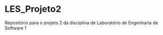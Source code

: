# LES_Projeto2
Repositório para o projeto 2 da disciplina de Laboratório de Engenharia de Software 1
